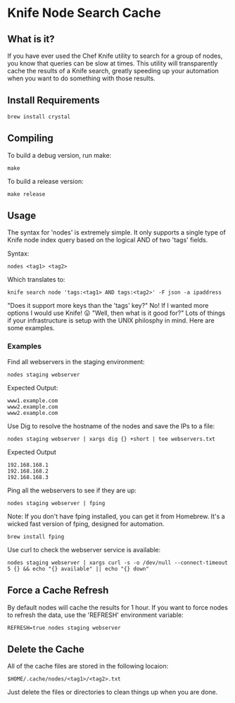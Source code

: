 # Knife Node Search Cache

## What is it?

If you have ever used the Chef Knife utility to search for a group of nodes,
you know that queries can be slow at times. This utility will transparently
cache the results of a Knife search, greatly speeding up your automation
when you want to do something with those results.

## Install Requirements

```
brew install crystal
```

## Compiling

To build a debug version, run make:

```
make
```

To build a release version:

```
make release
```


## Usage

The syntax for 'nodes' is extremely simple. It only supports a single type of Knife node index query based on the logical AND of two 'tags' fields.

Syntax:

```
nodes <tag1> <tag2>
```

Which translates to:

```
knife search node 'tags:<tag1> AND tags:<tag2>' -F json -a ipaddress
```

"Does it support more keys than the 'tags' key?" No! If I wanted more options I would use Knife! 😛 "Well, then what is it good for?" Lots of things if your infrastructure is setup with the UNIX philosphy in mind. Here are some examples.

### Examples

Find all webservers in the staging environment:
```
nodes staging webserver
```

Expected Output:

```
www1.example.com
www2.example.com
www2.example.com
```

Use Dig to resolve the hostname of the nodes and save the IPs to a file:

```
nodes staging webserver | xargs dig {} +short | tee webservers.txt

```

Expected Output

```
192.168.168.1
192.168.168.2
192.168.168.3
```

Ping all the webservers to see if they are up:

```
nodes staging webserver | fping
```

Note: If you don't have fping installed, you can get it from Homebrew. It's a wicked fast version of fping, designed for automation.

```
brew install fping
```

Use curl to check the webserver service is available:

```
nodes staging webserver | xargs curl -s -o /dev/null --connect-timeout 5 {} && echo "{} available" || echo "{} down"
```

## Force a Cache Refresh

By default nodes will cache the results for 1 hour. If you want to force nodes to refresh the data, use the 'REFRESH' environment variable:

```
REFRESH=true nodes staging webserver
```

## Delete the Cache

All of the cache files are stored in the following locaion:

```
$HOME/.cache/nodes/<tag1>/<tag2>.txt
```

Just delete the files or directories to clean things up when you are done.
